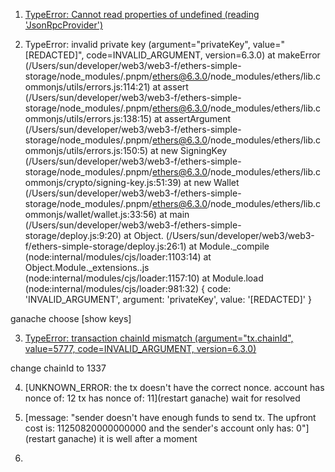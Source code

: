 1. [TypeError: Cannot read properties of undefined (reading 'JsonRpcProvider')](https://ethereum.stackexchange.com/questions/144451/typeerror-cannot-read-properties-of-undefined-reading-jsonrpcprovider)

2. TypeError: invalid private key (argument="privateKey", value="[REDACTED]", code=INVALID_ARGUMENT, version=6.3.0)
    at makeError (/Users/sun/developer/web3/web3-f/ethers-simple-storage/node_modules/.pnpm/ethers@6.3.0/node_modules/ethers/lib.commonjs/utils/errors.js:114:21)
    at assert (/Users/sun/developer/web3/web3-f/ethers-simple-storage/node_modules/.pnpm/ethers@6.3.0/node_modules/ethers/lib.commonjs/utils/errors.js:138:15)
    at assertArgument (/Users/sun/developer/web3/web3-f/ethers-simple-storage/node_modules/.pnpm/ethers@6.3.0/node_modules/ethers/lib.commonjs/utils/errors.js:150:5)
    at new SigningKey (/Users/sun/developer/web3/web3-f/ethers-simple-storage/node_modules/.pnpm/ethers@6.3.0/node_modules/ethers/lib.commonjs/crypto/signing-key.js:51:39)
    at new Wallet (/Users/sun/developer/web3/web3-f/ethers-simple-storage/node_modules/.pnpm/ethers@6.3.0/node_modules/ethers/lib.commonjs/wallet/wallet.js:33:56)
    at main (/Users/sun/developer/web3/web3-f/ethers-simple-storage/deploy.js:9:20)
    at Object.<anonymous> (/Users/sun/developer/web3/web3-f/ethers-simple-storage/deploy.js:26:1)
    at Module._compile (node:internal/modules/cjs/loader:1103:14)
    at Object.Module._extensions..js (node:internal/modules/cjs/loader:1157:10)
    at Module.load (node:internal/modules/cjs/loader:981:32) {
  code: 'INVALID_ARGUMENT',
  argument: 'privateKey',
  value: '[REDACTED]'
}

ganache choose [show keys]

3. [TypeError: transaction chainId mismatch (argument="tx.chainId", value=5777, code=INVALID_ARGUMENT, version=6.3.0)](https://stackoverflow.com/questions/72276562/ethers-js-set-noonce-when-using-contract-object)

change chainId to 1337

4. [UNKNOWN_ERROR: the tx doesn't have the correct nonce. account has nonce of: 12 tx has nonce of: 11](restart ganache)
   wait for resolved

5. [message: "sender doesn't have enough funds to send tx. The upfront cost is: 11250820000000000 and the sender's account only has: 0"](restart ganache)
  it is well after a moment

6. 




